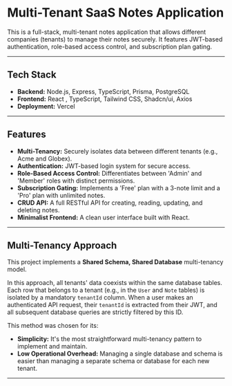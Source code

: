 # Multi-Tenant SaaS Notes Application

This is a full-stack, multi-tenant notes application that allows different companies (tenants) to manage their notes securely. It features JWT-based authentication, role-based access control, and subscription plan gating.

---
## Tech Stack

* **Backend:** Node.js, Express, TypeScript, Prisma, PostgreSQL
* **Frontend:** React , TypeScript, Tailwind CSS, Shadcn/ui, Axios
* **Deployment:** Vercel

---
## Features

* **Multi-Tenancy:** Securely isolates data between different tenants (e.g., Acme and Globex).
* **Authentication:** JWT-based login system for secure access.
* **Role-Based Access Control:** Differentiates between 'Admin' and 'Member' roles with distinct permissions.
* **Subscription Gating:** Implements a 'Free' plan with a 3-note limit and a 'Pro' plan with unlimited notes.
* **CRUD API:** A full RESTful API for creating, reading, updating, and deleting notes.
* **Minimalist Frontend:** A clean user interface built with React.

---
## Multi-Tenancy Approach

This project implements a **Shared Schema, Shared Database** multi-tenancy model.

In this approach, all tenants' data coexists within the same database tables. Each row that belongs to a tenant (e.g., in the `User` and `Note` tables) is isolated by a mandatory `tenantId` column. When a user makes an authenticated API request, their `tenantId` is extracted from their JWT, and all subsequent database queries are strictly filtered by this ID.

This method was chosen for its:
* **Simplicity:** It's the most straightforward multi-tenancy pattern to implement and maintain.
* **Low Operational Overhead:** Managing a single database and schema is easier than managing a separate schema or database for each new tenant.
---